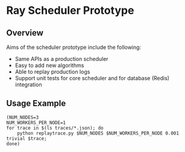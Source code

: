 # Ray Scheduler Prototype

## Overview

Aims of the scheduler prototype include the following:

- Same APIs as a production scheduler
- Easy to add new algorithms
- Able to replay production logs
- Support unit tests for core scheduler and for database (Redis) integration

## Usage Example

```
(NUM_NODES=3
NUM_WORKERS_PER_NODE=1
for trace in $(ls traces/*.json); do
    python replaytrace.py $NUM_NODES $NUM_WORKERS_PER_NODE 0.001 trivial $trace;
done)
```
